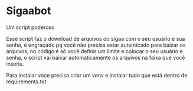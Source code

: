 # Sigaabot
Um script poderoso

Esse script faz o download de arquivos do sigaa com o seu usuário e sua senha,
é engraçado pq você não precisa estar autenticado para baixar os arquivos, no código é só você
definir um limite e colocar o seu usuário e senha, o script vai baixar automaticamente os arquivos 
na faixa que você inseriu.

Para instalar voce precisa criar um venv e instalar tudo que está dentro de requirements.txt
